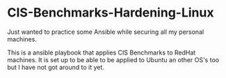 CIS-Benchmarks-Hardening-Linux
=========
Just wanted to practice some Ansible while securing all my personal machines.

This is a ansible playbook that applies CIS Benchmarks to RedHat machines. It is set up to be able to be applied to Ubuntu an other OS's too but I have not got around to it yet. 
